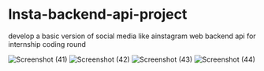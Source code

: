 
# Insta-backend-api-project
 develop a basic version of social media like ainstagram web backend api for internship coding round
 
![Screenshot (41)](https://user-images.githubusercontent.com/66800459/136667582-a7ac5243-c524-404e-badb-33bd6479cb06.png)
![Screenshot (42)](https://user-images.githubusercontent.com/66800459/136667583-9a3b074e-90b4-4bfe-bc7c-208182450fab.png)
![Screenshot (43)](https://user-images.githubusercontent.com/66800459/136667584-ffa13e28-7db4-463b-8a41-9037c34b8769.png)
![Screenshot (44)](https://user-images.githubusercontent.com/66800459/136667585-764ba7be-3051-4b05-bd14-24bf5831f269.png)
